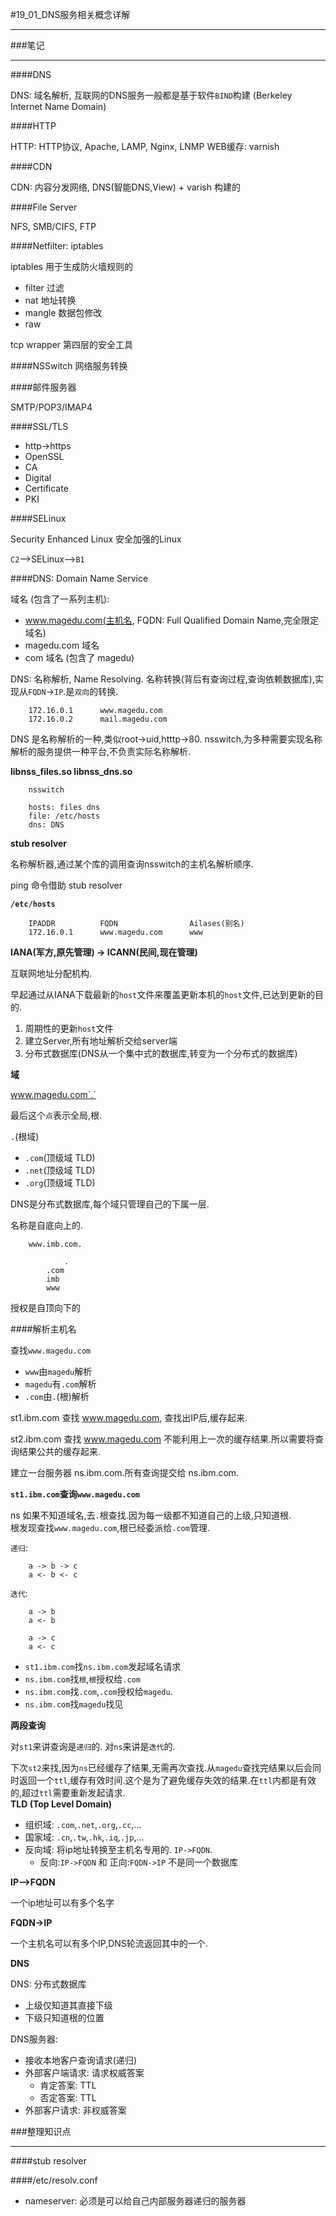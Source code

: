 #19_01_DNS服务相关概念详解

---

###笔记

---

####DNS

DNS: 域名解析, 互联网的DNS服务一般都是基于软件`BIND`构建 (Berkeley Internet Name Domain)

####HTTP

HTTP: HTTP协议, Apache, LAMP, Nginx, LNMP
WEB缓存: varnish

####CDN

CDN: 内容分发网络, DNS(智能DNS,View) + varish 构建的

####File Server

NFS, SMB/CIFS, FTP

####Netfilter: iptables

iptables 用于生成防火墙规则的

* filter 过滤
* nat 地址转换
* mangle 数据包修改
* raw

tcp wrapper 第四层的安全工具 

####NSSwitch 网络服务转换

####邮件服务器

SMTP/POP3/IMAP4

####SSL/TLS

* http->https
* OpenSSL
* CA
* Digital
* Certificate
* PKI

####SELinux

Security Enhanced Linux 安全加强的Linux

`C2`-->SELinux-->`B1`

####DNS: Domain Name Service

域名 (包含了一系列主机): 

* www.magedu.com(主机名, FQDN: Full Qualified Domain Name,完全限定域名)
* magedu.com 域名
* com 域名 (包含了 magedu)

DNS: 名称解析, Name Resolving. 名称转换(背后有查询过程,查询依赖数据库),实现从`FQDN`->`IP`.是`双向`的转换.

		172.16.0.1		www.magedu.com
		172.16.0.2		mail.magedu.com
		
DNS 是名称解析的一种,类似root->uid,htttp->80. nsswitch,为多种需要实现名称解析的服务提供一种平台,不负责实际名称解析.		

**libnss_files.so libnss_dns.so**

		nsswitch
		
		hosts: files dns
		file: /etc/hosts
		dns: DNS
		
**stub resolver**

名称解析器,通过某个库的调用查询nsswitch的主机名解析顺序.

ping 命令借助 stub resolver	

**`/etc/hosts`**

		IPADDR			FQDN				Ailases(别名)	
		172.16.0.1		www.magedu.com		www
		
**IANA(军方,原先管理) -> ICANN(民间,现在管理)**

互联网地址分配机构.

早起通过从IANA下载最新的`host`文件来覆盖更新本机的`host`文件,已达到更新的目的.

1. 周期性的更新`host`文件
2. 建立Server,所有地址解析交给server端
3. 分布式数据库(DNS从一个集中式的数据库,转变为一个分布式的数据库)
		
**域**		
		
www.magedu.com`.`

最后这个`点`表示全局,根.	

`.`(根域)

* `.com`(顶级域 TLD)
* `.net`(顶级域 TLD)
* `.org`(顶级域 TLD)	
		
DNS是分布式数据库,每个域只管理自己的下属一层.

名称是自底向上的.

		www.imb.com.
		
				.
			.com
			imb
			www	
			
授权是自顶向下的

####解析主机名

查找`www.magedu.com`

* `www`由`magedu`解析
* `magedu`有`.com`解析
* `.com`由`.`(根)解析

st1.ibm.com 查找 www.magedu.com, 查找出IP后,缓存起来.

st2.ibm.com 查找 www.magedu.com 不能利用上一次的缓存结果.所以需要将查询结果公共的缓存起来.

建立一台服务器 ns.ibm.com.所有查询提交给 ns.ibm.com.

**`st1.ibm.com`查询`www.magedu.com`**

ns 如果不知道域名,去`.`根查找.因为每一级都不知道自己的上级,只知道根.  
根发现查找`www.magedu.com`,根已经委派给`.com`管理.  

`递归`:

		a -> b -> c
		a <- b <- c
		
`迭代`:
		
		a -> b
		a <- b
		
		a -> c
		a <- c

* `st1.ibm.com`找`ns.ibm.com`发起域名请求
* `ns.ibm.com`找`根`,`根`授权给`.com`
* `ns.ibm.com`找`.com`,`.com`授权给`magedu`.
* `ns.ibm.com`找`magedu`找见

**两段查询**
		
对`st1`来讲查询是`递归`的.
对`ns`来讲是`迭代`的.
		
下次`st2`来找,因为`ns`已经缓存了结果,无需再次查找.从`magedu`查找完结果以后会同时返回一个`ttl`,缓存有效时间.这个是为了避免缓存失效的结果.在`ttl`内都是有效的,超过`ttl`需要重新发起请求.			
**TLD (Top Level Domain)**

* 组织域: `.com`,`.net`,`.org`,`.cc`,...
* 国家域: `.cn`,`.tw`,`.hk`,`.iq`,`.jp`,...
* 反向域: 将ip地址转换至主机名专用的. `IP->FQDN`.	
	* 反向:`IP->FQDN` 和 正向:`FQDN->IP` 不是同一个数据库
		
**IP-->FQDN**

一个ip地址可以有多个名字

**FQDN->IP**		
		
一个主机名可以有多个IP,DNS轮流返回其中的一个.

**DNS**

DNS: 分布式数据库

* 上级仅知道其直接下级
* 下级只知道根的位置		
	
DNS服务器:

* 接收本地客户查询请求(递归)
* 外部客户端请求: 请求权威答案
	* 肯定答案: TTL
	* 否定答案: TTL
* 外部客户请求: 非权威答案
		
###整理知识点

---

####stub resolver

####/etc/resolv.conf

* nameserver: 必须是可以给自己内部服务器递归的服务器